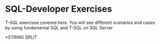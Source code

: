 # SQL-Developer Exercises
T-SQL exercises covered here. You will see different scenarios and cases by using fundamental SQL and T-SQL on SQL Server

*STRING SPLIT
